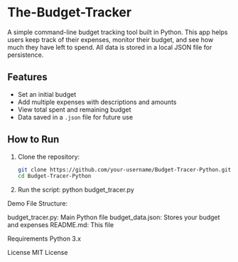 # The-Budget-Tracker

A simple command-line budget tracking tool built in Python. This app helps users keep track of their expenses, monitor their budget, and see how much they have left to spend. All data is stored in a local JSON file for persistence.

## Features
- Set an initial budget
- Add multiple expenses with descriptions and amounts
- View total spent and remaining budget
- Data saved in a `.json` file for future use

## How to Run
1. Clone the repository:
   ```bash
   git clone https://github.com/your-username/Budget-Tracer-Python.git
   cd Budget-Tracer-Python
2. Run the script: python budget_tracer.py

Demo
File Structure:

budget_tracer.py: Main Python file
budget_data.json: Stores your budget and expenses
README.md: This file

Requirements
Python 3.x

License
MIT License 




